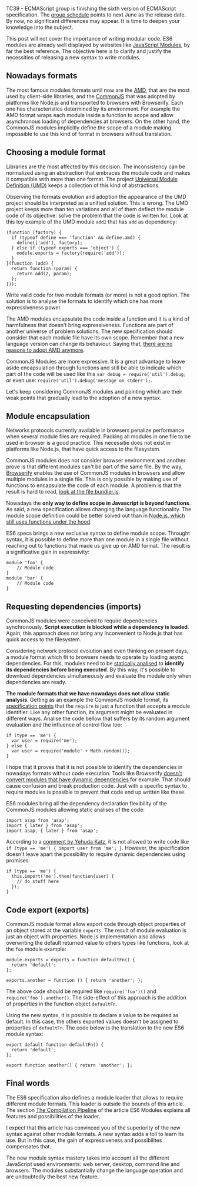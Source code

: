 <!--
layout: post
title: A new syntax for modules at ES6
date: 2014-07-11T07:18:47.847Z
comments: true
published: true
keywords: JavaScript, ES6, modules
description: Post about module syntax
categories: modules
authorName: Jean Carlo Emer
authorLink: http://twitter.com/jcemer
authorDescription: Internet craftsman, computer scientist and speaker. I am a full-stack web developer for some time and only write code that solves real problems.
authorPicture: https://avatars2.githubusercontent.com/u/353504?s=460
-->

TC39 - ECMAScript group is finishing the sixth version of ECMAScript specification. The [group schedule](http://www.2ality.com/2014/06/es6-schedule.html) points to next June as the release date. By now, no significant differences may appear. It is time to deepen your knowledge into the subject.
<!-- more -->
This post will not cover the importance of writing modular code. ES6 modules are already well displayed by websites like [JavaScript Modules](http://jsmodules.io), by far the best reference. The objective here is to clarify and justify the necessities of releasing a new syntax to write modules.

## Nowadays formats

The most famous modules formats until now are the [AMD](http://requirejs.org/docs/whyamd.html#amd), that are the most used by client-side libraries, and the [CommonJS](http://wiki.commonjs.org/wiki/Modules/1.1) that was adopted by platforms like Node.js and transported to browsers with Browserify. Each one has characteristics determined by its environment. For example the AMD format wraps each module inside a function to scope and allow asynchronous loading of dependencies at browsers. On the other hand, the CommonJS modules implicitly define the scope of a module making impossible to use this kind of format in browsers without translation.

## Choosing a module format

Libraries are the most affected by this decision. The inconsistency can be normalized using an abstraction that embraces the module code and makes it compatible with more than one format. The project [Universal Module Definition (UMD)](https://github.com/umdjs/umd) keeps a collection of this kind of abstractions.

Observing the formats evolution and adoption the appearance of the UMD project should be interpreted as a unified solution. This is wrong. The UMD project keeps more than ten variations and all of them deflect the module code of its objective: solve the problem that the code is written for. Look at this toy example of the UMD module `add2` that has `add` as dependency:

~~~
(function (factory) {
  if (typeof define === 'function' && define.amd) {
    define(['add'], factory);
  } else if (typeof exports === 'object') {
    module.exports = factory(require('add'));
  }
}(function (add) {
  return function (param) {
    return add(2, param);
  };
}));
~~~

Write valid code for two module formats (or more) is not a good option. The solution is to analyse the formats to identify which one has more expressiveness power.

The AMD modules encapsulate the code inside a function and it is a kind of harmfulness that doesn't bring expressiveness. Functions are part of another universe of problem solutions. The new specification should consider that each module file have its own scope. Remember that a new language version can change its behaviour. Saying that, [there are no reasons to adopt AMD anymore](http://blog.millermedeiros.com/amd-is-better-for-the-web-than-commonjs-modules).

CommonJS Modules are more expressive. It is a great advantage to leave aside encapsulation through functions and still be able to indicate which part of the code will be used like this `var debug = require('util').debug;` or even use: `require('util').debug('message on stderr');`.

Let's keep considering CommonJS modules and pointing which are their weak points that gradually lead to the adoption of a new syntax.

## Module encapsulation

Networks protocols currently available in browsers penalize performance when several module files are required. Packing all modules in one file to be used in browser is a good practice. This necessitie does not exist in platforms like Node.js, that have quick access to the filesystem.

CommonJS modules does not consider browser environment and another prove is that different modules can't be part of the same file. By the way, [Browserify](http://browserify.org) enables the use of CommonJS modules in browsers and allow multiple modules in a single file. This is only possible by making use of functions to encapsulate the code of each module. A problem is that the result is hard to read, [look at the file bundler.js](https://gist.github.com/jcemer/b52db6503eebc42a414d).

Nowadays the **only way to define scope in Javascript is beyond functions**. As said, a new specification allows changing the language functionality. The module scope definition could be better solved out than in [Node.js, which still uses functions under the hood](https://github.com/joyent/node/blob/b55c9d68aa713e75ff5077cd425cbaafde010b92/src/node.js#L788-L791).

ES6 specs brings a new exclusive syntax to define module scope. Throught syntax, it is possible to define more than one module in a single file without reaching out to functions that made us give up on AMD format. The result is a significative gain in expressivity:

```
module 'foo' {
    // Module code
}
module 'bar' {
    // Module code
}
```

## Requesting dependencies (imports)

CommonJS modules were conceived to require dependencies synchronously. **Script execution is blocked while a dependency is loaded**. Again, this approach does not bring any inconvenient to Node.js that has quick access to the filesystem.

Considering network protocol evolution and even thinking on present days, a module format which fit to browsers needs to operate by loading async dependencies. For this, modules need to be [statically analised](http://en.wikipedia.org/wiki/Static_program_analysis) to **identify its dependencies before being executed**. By this way, it's possible to download dependencies simultaneously and evaluate the module only when dependencies are ready.

**The module formats that we have nowadays does not allow static analysis**. Getting as an example the CommonJS module format, its [specification points](http://wiki.commonjs.org/wiki/Modules/1.0) that the `require` is just a function that accepts a module identifier. Like any other function, its argument might be evaluated in different ways. Analise the code bellow that suffers by its random argument evaluation and the influence of control flow too:

~~~
if (type == 'me') {
  var user = require('me');
} else {
  var user = require('module' + Math.random());
}
~~~

I hope that it proves that it is not possible to identify the dependencies in nowadays formats without code execution. Tools like Browserify [doesn't convert modules that have dynamic dependencies](https://github.com/substack/node-browserify/issues/377) for example. That should cause confusion and break production code. Just with a specific syntax to require  modules is possible to prevent that code end up written like these.

ES6 modules bring all the dependency declaration flexibility of the CommonJS modules allowing static analises of the code:

~~~
import asap from 'asap';
import { later } from 'asap';
import asap, { later } from 'asap';
~~~

According to a [comment by Yehuda Katz](https://github.com/wycats/jsmodules/issues/8#issuecomment-47960446), it is not allowed to write code like `if (type == 'me') { import user from 'me'; }`. However, the specification doesn't leave apart the possibility to require dynamic dependencies using promises:

~~~
if (type == 'me') {
  this.import('me').then(function(user) {
    // do stuff here
  });
}
~~~

## Code export (exports)

CommonJS module format allow export code through object properties of an object stored at the variable `exports`. The result of module evaluation is just an object with properties. Node.js implementation also allows overwriting the default returned value to others types like functions, look at the `foo` module example:

~~~
module.exports = exports = function defaultFn() {
  return 'default';
};

exports.another = function () { return 'another'; };
~~~

The above code should be required like `require('foo')()` and `require('foo').another()`. The side-effect of this approach is the addition of properties in the function object `defaultFn`.

Using the new syntax, it is possible to declare a value to be required as default. In this case, the others exported values doesn't be assigned to properties of `defaultFn`. The code below is the translation to the new ES6 module syntax:

~~~
export default function defaultFn() {
  return 'default';
};

export function another() { return 'another'; };
~~~

## Final words

The ES6 specification also defines a module loader that allows to require different module formats. This loader is outside the bounds of this article. The section [The Compilation Pipeline](https://gist.github.com/wycats/51c96e3adcdb3a68cbc3#the-compilation-pipeline) of the article ES6 Modules explains all features and possibilities of the loader.

I expect that this article has convinced you of the superiority of the new syntax against other module formats. A new syntax adds a toll to learn its use. But in this case, the gain of expressiveness and possibilites compensates that.

The new module syntax mastery takes into account all the different JavaScript used environments: web server, desktop, command line and browsers. The modules substantially change the language operation and are undoubtedly the best new feature.
